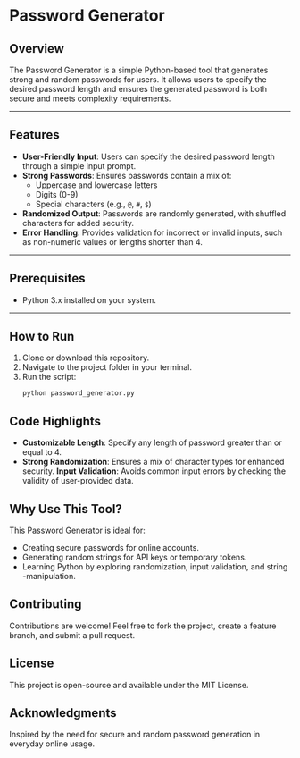 # Password Generator

## Overview
The Password Generator is a simple Python-based tool that generates strong and random passwords for users. It allows users to specify the desired password length and ensures the generated password is both secure and meets complexity requirements.

---

## Features
- **User-Friendly Input**: Users can specify the desired password length through a simple input prompt.
- **Strong Passwords**: Ensures passwords contain a mix of:
  - Uppercase and lowercase letters
  - Digits (0-9)
  - Special characters (e.g., `@`, `#`, `$`)
- **Randomized Output**: Passwords are randomly generated, with shuffled characters for added security.
- **Error Handling**: Provides validation for incorrect or invalid inputs, such as non-numeric values or lengths shorter than 4.

---

## Prerequisites
- Python 3.x installed on your system.

---

## How to Run
1. Clone or download this repository.
2. Navigate to the project folder in your terminal.
3. Run the script:
   ```bash
   python password_generator.py

## Code Highlights
- **Customizable Length**: Specify any length of password greater than or equal to 4.
- **Strong Randomization**: Ensures a mix of character types for enhanced security.
**Input Validation**: Avoids common input errors by checking the validity of user-provided data.

## Why Use This Tool?
This Password Generator is ideal for:

- Creating secure passwords for online accounts.
- Generating random strings for API keys or temporary tokens.
- Learning Python by exploring randomization, input validation, and string -manipulation.

## Contributing
Contributions are welcome! Feel free to fork the project, create a feature branch, and submit a pull request.

## License
This project is open-source and available under the MIT License.

## Acknowledgments
Inspired by the need for secure and random password generation in everyday online usage.
